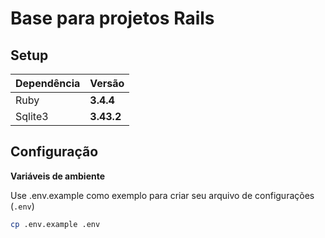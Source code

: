 # Base para projetos Rails

## Setup
| Dependência    | Versão     |
| -------------- | ----------- |
| Ruby           | **3.4.4**   |
| Sqlite3        | **3.43.2**  |

## Configuração

**Variáveis de ambiente**

Use .env.example como exemplo para criar seu arquivo de configurações (`.env`)
```bash
cp .env.example .env
```
